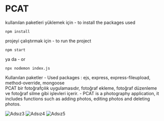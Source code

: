 # PCAT
kullanılan paketleri yüklemek için - to install the packages used
```
npm install
```
projeyi çalıştırmak için - to run the project
```
npm start
```
ya da - or
```
npx nodemon index.js
```

Kullanılan paketler - Used packages : ejs, express, express-fileupload, method-override, mongoose <br />
PCAT bir fotoğrafçılık uygulamasıdır, fotoğraf ekleme, fotoğraf düzenleme ve fotoğraf silme gibi işlevleri içerir. - PCAT is a photography application, it includes functions such as adding photos, editing photos and deleting photos. <br />

![Adsız3](https://user-images.githubusercontent.com/33697532/162521452-cbea04cf-8547-49a9-9d45-6f04bf2a562a.jpg)
![Adsız4](https://user-images.githubusercontent.com/33697532/162521473-1a171c3e-8403-4aa1-87ed-9646539525f4.jpg)
![Adsız5](https://user-images.githubusercontent.com/33697532/162521489-4fe79ae1-d0ed-43cf-af6c-1d0b5f49a3e3.jpg)

